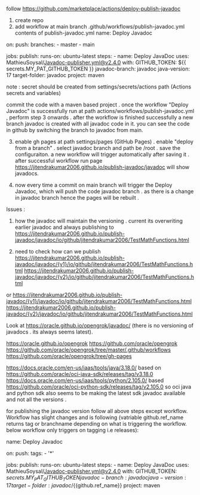 follow https://github.com/marketplace/actions/deploy-publish-javadoc
1. create repo
2. add workflow  at main branch .github/workflows/publish-javadoc.yml
contents of publish-javadoc.yml
name: Deploy Javadoc

on:
  push:
    branches:
      - master
      - main

jobs:
  publish:
    runs-on: ubuntu-latest
    steps:
      - name: Deploy JavaDoc
        uses: MathieuSoysal/Javadoc-publisher.yml@v2.4.0
        with:
          GITHUB_TOKEN: ${{ secrets.MY_PAT_GITHUB_TOKEN }}
          javadoc-branch: javadoc
          java-version: 17
          target-folder: javadoc 
          project: maven 

note : secret should be created from settings/secrets/actions path (Actions secrets and variables)

commit the code with a maven based project . once the workflow "Deploy Javadoc" is successfully run at path actions/workflows/publish-javadoc.yml , perform step 3 onwards . after the workflow is finished successfully a new branch javadoc is created with all javadoc code in it. you can see the code in github by switching the branch to javadoc from main.

3. enable gh pages at path settings/pages (GitHub Pages) . enable "deploy from a branch" . select javadoc branch and path be /root . save the configuraiton. a new workflow will trigger automatically after saving it . after successful workflow run page https://jitendrakumar2006.github.io/publish-javadoc/javadoc will show javadocs.

4. now every time a commit on main branch will trigger the Deploy Javadoc, which will push the code javadoc branch . as there is a change in javadoc branch hence the pages will be rebuilt .

Issues :
1. how the javadoc will maintain the versioning .
current its overwriting earlier javadoc and always publishing to https://jitendrakumar2006.github.io/publish-javadoc/javadoc/io/github/jitendrakumar2006/TestMathFunctions.html

2. need to check how can we publish https://jitendrakumar2006.github.io/publish-javadoc/javadoc/{v1}/io/github/jitendrakumar2006/TestMathFunctions.html
https://jitendrakumar2006.github.io/publish-javadoc/javadoc/{v2}/io/github/jitendrakumar2006/TestMathFunctions.html

or 
https://jitendrakumar2006.github.io/publish-javadoc/{v1}/javadoc/io/github/jitendrakumar2006/TestMathFunctions.html
https://jitendrakumar2006.github.io/publish-javadoc/{v2}/javadoc/io/github/jitendrakumar2006/TestMathFunctions.html



Look at 
https://oracle.github.io/opengrok/javadoc/ (there is no versioning of javadocs . its always seems latest).

https://oracle.github.io/opengrok
https://github.com/oracle/opengrok
https://github.com/oracle/opengrok/tree/master/.github/workflows
https://github.com/oracle/opengrok/tree/gh-pages

https://docs.oracle.com/en-us/iaas/tools/java/3.18.0/ based on https://github.com/oracle/oci-java-sdk/releases/tag/v3.18.0
https://docs.oracle.com/en-us/iaas/tools/python/2.105.0/ based https://github.com/oracle/oci-python-sdk/releases/tag/v2.105.0
so oci java and python sdk also seems to be making the latest sdk javadoc available and not all the versions .


for publishing the javadoc version follow all above steps except workflow. Workflow has slight changes and is following (vatriable github.ref_name returns tag or branchname depending on what is triggering the workflow. below workflow only triggers on tagging i.e releases):

name: Deploy Javadoc

on:
  push:
   tags:
      - '*'

jobs:
  publish:
    runs-on: ubuntu-latest
    steps:
      - name: Deploy JavaDoc
        uses: MathieuSoysal/Javadoc-publisher.yml@v2.4.0
        with:
          GITHUB_TOKEN: ${{ secrets.MY_PAT_GITHUB_TOKEN }}
          javadoc-branch: javadoc
          java-version: 17
          target-folder: javadoc/${{github.ref_name}}
          project: maven 
		  
		  